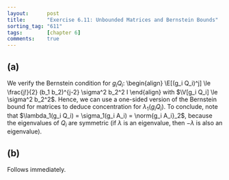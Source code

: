 ```yaml
---
layout:      post
title:       "Exercise 6.11: Unbounded Matrices and Bernstein Bounds"
sorting_tag: "611"
tags:        [chapter 6]
comments:    true
---
```


## (a)
We verify the Bernstein condition for $g_i Q_i$:
\begin{align}
    \E[(g_i Q_i)^j]
    \le \frac{j!}{2} (b_1 b_2)^{j-2} \sigma^2 b_2^2 I
\end{align}
with $\V[g_i Q_i] \le \sigma^2 b_2^2$.
Hence, we can use a one-sided version of the Bernstein bound for matrices to deduce concentration for $\lambda_1(g_i Q_i)$.
To conclude, note that $\lambda_1(g_i Q_i) = \sigma_1(g_i A_i) = \norm{g_i A_i}_2$, because the eigenvalues of $Q_i$ are symmetric (if $\lambda$ is an eigenvalue, then $-\lambda$ is also an eigenvalue).

## (b)
Follows immediately.